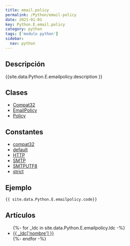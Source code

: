 ```yaml
---
title: email.policy
permalink: /Python/email-policy
date: 2021-01-01
key: Python.E.email.policy
category: python
tags: ['modulo python']
sidebar: 
  nav: python
---
```


## Descripción
{{site.data.Python.E.emailpolicy.description }}

## Clases
* [Compat32](/Python/email-policy/Compat32/)
* [EmailPolicy](/Python/email-policy/EmailPolicy/)
* [Policy](/Python/email-policy/Policy/)

## Constantes
* [compat32](/Python/email-policy/compat32/)
* [default](/Python/email-policy/default/)
* [HTTP](/Python/email-policy/HTTP/)
* [SMTP](/Python/email-policy/SMTP/)
* [SMTPUTF8](/Python/email-policy/SMTPUTF8/)
* [strict](/Python/email-policy/strict/)

## Ejemplo
~~~python
{{ site.data.Python.E.emailpolicy.code}}
~~~

## Artículos
<ul>
{%- for _ldc in site.data.Python.E.emailpolicy.ldc -%}
   <li>
       <a href="{{_ldc['url'] }}">{{ _ldc['nombre'] }}</a>
   </li>
{%- endfor -%}
</ul>
